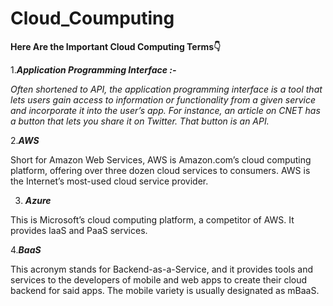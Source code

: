 # Cloud_Coumputing #

**Here Are the Important Cloud Computing Terms👇**

1.***Application Programming Interface :-***

*Often shortened to API, the application programming interface is a tool that lets users gain access to information or functionality from a given service and incorporate it into the user’s app. For instance, an article on CNET has a button that lets you share it on Twitter. That button is an API.*

2.***AWS***

Short for Amazon Web Services, AWS is Amazon.com’s cloud computing platform, offering over three dozen cloud services to consumers. AWS is the Internet’s most-used cloud service provider.

3. ***Azure***

This is Microsoft’s cloud computing platform, a competitor of AWS. It provides IaaS and PaaS services.

4.***BaaS***

This acronym stands for Backend-as-a-Service, and it provides tools and services to the developers of mobile and web apps to create their cloud backend for said apps. The mobile variety is usually designated as mBaaS.
